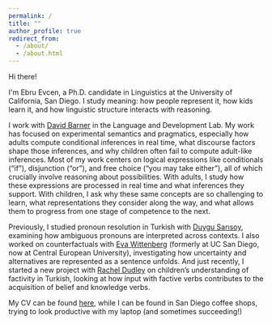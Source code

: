 ```yaml
---
permalink: /
title: ""
author_profile: true
redirect_from: 
  - /about/
  - /about.html
---
```


Hi there!

I'm Ebru Evcen, a Ph.D. candidate in Linguistics at the University of California, San Diego. I study meaning: how people represent it, how kids learn it, and how linguistic structure interacts with reasoning.

I work with [David Barner](https://ladlab.ucsd.edu) in the Language and Development Lab.
My work has focused on experimental semantics and pragmatics, especially how adults compute conditional inferences in real time, what discourse factors shape those inferences, and why children often fail to compute adult-like inferences. Most of my work centers on logical expressions like conditionals (“if”), disjunction (“or”), and free choice (“you may take either”), all of which crucially involve reasoning about possibilities. With adults, I study how these expressions are processed in real time and what inferences they support. With children, I ask why these same concepts are so challenging to learn, what representations they consider along the way, and what allows them to progress from one stage of competence to the next.

Previously, I studied pronoun resolution in Turkish with [Duygu Sarısoy](https://langcog.metu.edu.tr), examining how ambiguous pronouns are interpreted across contexts. I also worked on counterfactuals with [Eva Wittenberg](https://lcl.ceu.edu) (formerly at UC San Diego, now at Central European University), investigating how uncertainty and alternatives are represented as a sentence unfolds. And just recently, I started a new project with [Rachel Dudley](https://sites.google.com/site/rachelelainedudley/) on children’s understanding of factivity in Turkish, looking at how input with factive verbs contributes to the acquisition of belief and knowledge verbs.

My CV can be found <a href="https://ebruevcen.github.io/files/EbruEvcen_CV.pdf" target="_blank">here</a>, while I can be found in San Diego coffee shops, trying to look productive with my laptop (and sometimes succeeding!)

